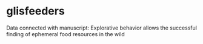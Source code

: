 # glisfeeders
Data connected with manuscript: Explorative behavior allows the successful finding of ephemeral food resources in the wild
